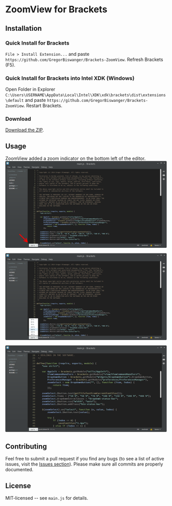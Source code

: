 ZoomView for Brackets
=================

Installation
---
### Quick Install for Brackets
`File > Install Extension...` and paste `https://github.com/GregorBiswanger/Brackets-ZoomView`. Refresh Brackets (F5).

### Quick Install for Brackets into Intel XDK (Windows)
Open Folder in Explorer `C:\Users\USERNAME\AppData\Local\Intel\XDK\xdk\brackets\dist\extensions\default` and paste `https://github.com/GregorBiswanger/Brackets-ZoomView`. Restart Brackets.

### Download
[Download the ZIP](https://github.com/GregorBiswanger/Brackets-ZoomView/archive/master.zip).

Usage
---
ZoomView added a zoom indicator on the bottom left of the editor.
![ZoomView Screenshot](https://github.com/GregorBiswanger/Brackets-ZoomView/blob/master/screenshots/ZoomView-100Percent.png)

![ZoomView Screenshot](https://github.com/GregorBiswanger/Brackets-ZoomView/blob/master/screenshots/ZoomView-SelectZoom.png)

![ZoomView Screenshot](https://github.com/GregorBiswanger/Brackets-ZoomView/blob/master/screenshots/ZoomView-150Percent.png)

Contributing
---
Feel free to submit a pull request if you find any bugs (to see a list of active issues, visit the [Issues section](https://github.com/GregorBiswanger/Brackets-ZoomView/issues)).
Please make sure all commits are properly documented.

License
---
MIT-licensed -- see `main.js` for details.

